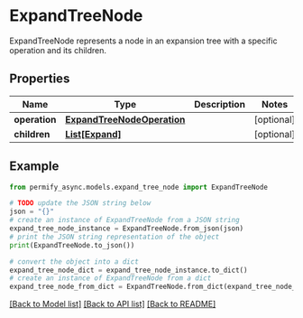 # ExpandTreeNode

ExpandTreeNode represents a node in an expansion tree with a specific operation and its children.

## Properties

Name | Type | Description | Notes
------------ | ------------- | ------------- | -------------
**operation** | [**ExpandTreeNodeOperation**](ExpandTreeNodeOperation.md) |  | [optional] 
**children** | [**List[Expand]**](Expand.md) |  | [optional] 

## Example

```python
from permify_async.models.expand_tree_node import ExpandTreeNode

# TODO update the JSON string below
json = "{}"
# create an instance of ExpandTreeNode from a JSON string
expand_tree_node_instance = ExpandTreeNode.from_json(json)
# print the JSON string representation of the object
print(ExpandTreeNode.to_json())

# convert the object into a dict
expand_tree_node_dict = expand_tree_node_instance.to_dict()
# create an instance of ExpandTreeNode from a dict
expand_tree_node_from_dict = ExpandTreeNode.from_dict(expand_tree_node_dict)
```
[[Back to Model list]](../README.md#documentation-for-models) [[Back to API list]](../README.md#documentation-for-api-endpoints) [[Back to README]](../README.md)


